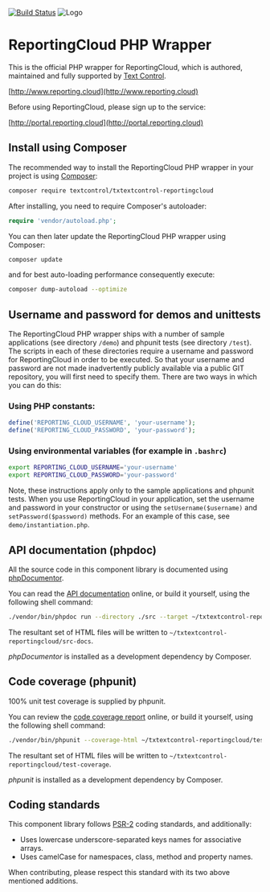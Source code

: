 [![Build Status](https://travis-ci.org/TextControl/txtextcontrol-reportingcloud-php.svg)](https://travis-ci.org/TextControl/txtextcontrol-reportingcloud-php)
![Logo](https://raw.githubusercontent.com/TextControl/txtextcontrol-reportingcloud-php/master/media/rc_logo_512.png)

# ReportingCloud PHP Wrapper

This is the official PHP wrapper for ReportingCloud, which is authored, maintained and fully supported by [Text Control](http://www.textcontrol.com).

[http://www.reporting.cloud](http://www.reporting.cloud)

Before using ReportingCloud, please sign up to the service:

[http://portal.reporting.cloud](http://portal.reporting.cloud)


## Install using Composer

The recommended way to install the ReportingCloud PHP wrapper in your project is using [Composer](http://getcomposer.org):

```bash
composer require textcontrol/txtextcontrol-reportingcloud
```

After installing, you need to require Composer's autoloader:

```php
require 'vendor/autoload.php';
```

You can then later update the ReportingCloud PHP wrapper using Composer:

```bash
composer update
```

and for best auto-loading performance consequently execute:

```bash
composer dump-autoload --optimize
```


## Username and password for demos and unittests

The ReportingCloud PHP wrapper ships with a number of sample applications (see directory `/demo`) and phpunit tests (see directory `/test`). The scripts in each of these directories require a username and password for ReportingCloud in order to be executed. So that your username and password are not made inadvertently publicly available via a public GIT repository, you will first need to specify them. There are two ways in which you can do this:

### Using PHP constants:

```php
define('REPORTING_CLOUD_USERNAME', 'your-username');
define('REPORTING_CLOUD_PASSWORD', 'your-password');
```

### Using environmental variables (for example in `.bashrc`)

```bash
export REPORTING_CLOUD_USERNAME='your-username'
export REPORTING_CLOUD_PASSWORD='your-password'
```

Note, these instructions apply only to the sample applications and phpunit tests. When you use ReportingCloud in your application, set the username and password in your constructor or using the `setUsername($username)` and `setPassword($password)` methods. For an example of this case, see `demo/instantiation.php`.


## API documentation (phpdoc)

All the source code in this component library is documented using [phpDocumentor](https://www.phpdoc.org/).

You can read the [API documentation](https://textcontrol.github.io/txtextcontrol-reportingcloud-php/docs-api/) online, or build it yourself, using the following shell command:

```bash
./vendor/bin/phpdoc run --directory ./src --target ~/txtextcontrol-reportingcloud/src-docs --template clean
```

The resultant set of HTML files will be written to `~/txtextcontrol-reportingcloud/src-docs`.

*phpDocumentor* is installed as a development dependency by Composer.


## Code coverage (phpunit)

100% unit test coverage is supplied by phpunit.

You can review the [code coverage report](https://textcontrol.github.io/txtextcontrol-reportingcloud-php/test-coverage/) online, or build it yourself, using the following shell command:

```bash
./vendor/bin/phpunit --coverage-html ~/txtextcontrol-reportingcloud/test-coverage
```

The resultant set of HTML files will be written to `~/txtextcontrol-reportingcloud/test-coverage`.

*phpunit* is installed as a development dependency by Composer.


## Coding standards

This component library follows [PSR-2](http://www.php-fig.org/psr/psr-2/) coding standards, and additionally:

* Uses lowercase underscore-separated keys names for associative arrays.
* Uses camelCase for namespaces, class, method and property names.

When contributing, please respect this standard with its two above mentioned additions.
